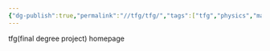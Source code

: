 ```yaml
---
{"dg-publish":true,"permalink":"//tfg/tfg/","tags":["tfg","physics","math"]}
---
```



tfg(final degree project) homepage

